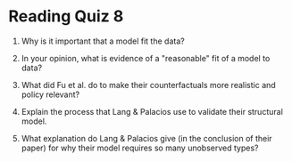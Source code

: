 # Reading Quiz 8

1. Why is it important that a model fit the data?

2. In your opinion, what is evidence of a "reasonable" fit of a model to data?

3. What did Fu et al. do to make their counterfactuals more realistic and policy relevant?

4. Explain the process that Lang & Palacios use to validate their structural model.

5. What explanation do Lang & Palacios give (in the conclusion of their paper) for why their model requires so many unobserved types?
